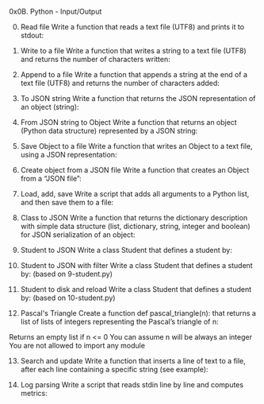 0x0B. Python - Input/Output

0. Read file Write a function that reads a text file (UTF8) and prints it to stdout:

1. Write to a file  Write a function that writes a string to a text file (UTF8) and returns the number of characters written:

2. Append to a file  Write a function that appends a string at the end of a text file (UTF8) and returns the number of characters added:

3. To JSON string  Write a function that returns the JSON representation of an object (string):

4. From JSON string to Object  Write a function that returns an object (Python data structure) represented by a JSON string:

5. Save Object to a file  Write a function that writes an Object to a text file, using a JSON representation:

6. Create object from a JSON file   Write a function that creates an Object from a “JSON file”:

7. Load, add, save Write a script that adds all arguments to a Python list, and then save them to a file:

8. Class to JSON       Write a function that returns the dictionary description with simple data structure (list, dictionary, string, integer and boolean) for JSON serialization of an object:



9. Student to JSON    Write a class Student that defines a student by:




10. Student to JSON with filter      Write a class Student that defines a student by: (based on 9-student.py)



11. Student to disk and reload   Write a class Student that defines a student by: (based on 10-student.py)


12. Pascal's Triangle      Create a function def pascal_triangle(n): that returns a list of lists of integers representing the Pascal’s triangle of n:

Returns an empty list if n <= 0
You can assume n will be always an integer
You are not allowed to import any module



13. Search and update       Write a function that inserts a line of text to a file, after each line containing a specific string (see example):





14. Log parsing   Write a script that reads stdin line by line and computes metrics:
  



